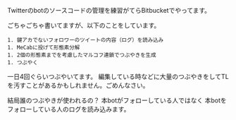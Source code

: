 Twitterのbotのソースコードの管理を練習がてらBitbucketでやってます。

ごちゃごちゃ書いてますが、以下のことをしています。

    1. 鍵アカでないフォロワーのツイートの内容（ログ）を読み込み
    1. MeCabに投げて形態素分解
    1. 2個の形態素までを考慮したマルコフ連鎖でつぶやきを生成
    1. つぶやく    

一日4回ぐらいつぶやいてます。
    編集している時などに大量のつぶやきをしてTLを汚すことがあるかもしれません。ごめんなさい。   

結局誰のつぶやきが使われるの？
    本botがフォローしている人ではなく
    本botをフォローしている人のログを読み込みます。    

